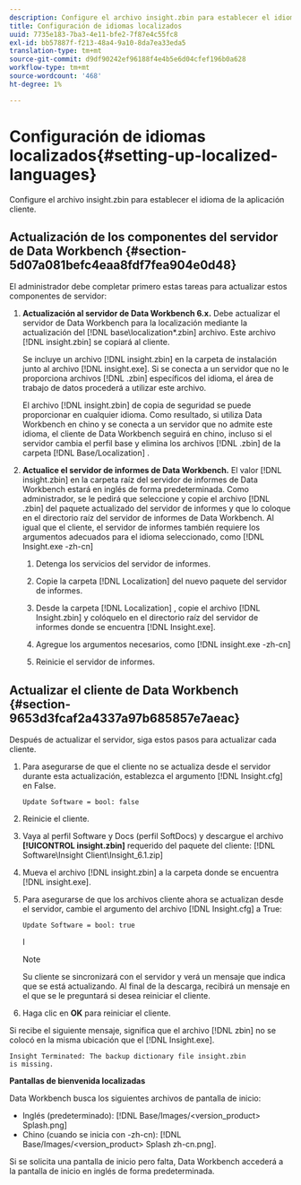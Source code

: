 ```yaml
---
description: Configure el archivo insight.zbin para establecer el idioma de la aplicación cliente.
title: Configuración de idiomas localizados
uuid: 7735e183-7ba3-4e11-bfe2-7f87e4c55fc8
exl-id: bb57887f-f213-48a4-9a10-8da7ea33eda5
translation-type: tm+mt
source-git-commit: d9df90242ef96188f4e4b5e6d04cfef196b0a628
workflow-type: tm+mt
source-wordcount: '468'
ht-degree: 1%

---
```


# Configuración de idiomas localizados{#setting-up-localized-languages}

Configure el archivo insight.zbin para establecer el idioma de la aplicación cliente.

## Actualización de los componentes del servidor de Data Workbench {#section-5d07a081befc4eaa8fdf7fea904e0d48}

El administrador debe completar primero estas tareas para actualizar estos componentes de servidor:

1. **Actualización al servidor de Data Workbench 6.x.** Debe actualizar el servidor de Data Workbench para la localización mediante la actualización del  [!DNL base\localization\*.zbin] archivo. Este archivo [!DNL insight.zbin] se copiará al cliente.

   Se incluye un archivo [!DNL insight.zbin] en la carpeta de instalación junto al archivo [!DNL insight.exe]. Si se conecta a un servidor que no le proporciona archivos [!DNL .zbin] específicos del idioma, el área de trabajo de datos procederá a utilizar este archivo.

   El archivo [!DNL insight.zbin] de copia de seguridad se puede proporcionar en cualquier idioma. Como resultado, si utiliza Data Workbench en chino y se conecta a un servidor que no admite este idioma, el cliente de Data Workbench seguirá en chino, incluso si el servidor cambia el perfil base y elimina los archivos [!DNL .zbin] de la carpeta [!DNL Base/Localization] .

1. **Actualice el servidor de informes de Data Workbench.** El valor  [!DNL insight.zbin] en la carpeta raíz del servidor de informes de Data Workbench estará en inglés de forma predeterminada. Como administrador, se le pedirá que seleccione y copie el archivo [!DNL .zbin] del paquete actualizado del servidor de informes y que lo coloque en el directorio raíz del servidor de informes de Data Workbench. Al igual que el cliente, el servidor de informes también requiere los argumentos adecuados para el idioma seleccionado, como [!DNL Insight.exe -zh-cn]

   1. Detenga los servicios del servidor de informes.
   1. Copie la carpeta [!DNL Localization] del nuevo paquete del servidor de informes.
   1. Desde la carpeta [!DNL Localization] , copie el archivo [!DNL Insight.zbin] y colóquelo en el directorio raíz del servidor de informes donde se encuentra [!DNL Insight.exe].

   1. Agregue los argumentos necesarios, como [!DNL insight.exe -zh-cn]
   1. Reinicie el servidor de informes.

## Actualizar el cliente de Data Workbench {#section-9653d3fcaf2a4337a97b685857e7aeac}

Después de actualizar el servidor, siga estos pasos para actualizar cada cliente.

1. Para asegurarse de que el cliente no se actualiza desde el servidor durante esta actualización, establezca el argumento [!DNL Insight.cfg] en False.

   ```
   Update Software = bool: false
   ```

1. Reinicie el cliente.
1. Vaya al perfil Software y Docs (perfil SoftDocs) y descargue el archivo **[!UICONTROL insight.zbin]** requerido del paquete del cliente: [!DNL Software\Insight Client\Insight_6.1.zip]

1. Mueva el archivo [!DNL insight.zbin] a la carpeta donde se encuentra [!DNL insight.exe].

1. Para asegurarse de que los archivos cliente ahora se actualizan desde el servidor, cambie el argumento del archivo [!DNL Insight.cfg] a True:

   ```
   Update Software = bool: true
   ```

   I

   >[!NOTE]
   >
   >Su cliente se sincronizará con el servidor y verá un mensaje que indica que se está actualizando. Al final de la descarga, recibirá un mensaje en el que se le preguntará si desea reiniciar el cliente.

1. Haga clic en **OK** para reiniciar el cliente.

Si recibe el siguiente mensaje, significa que el archivo [!DNL zbin] no se colocó en la misma ubicación que el [!DNL Insight.exe].

```
Insight Terminated: The backup dictionary file insight.zbin 
is missing.
```

**Pantallas de bienvenida localizadas**

Data Workbench busca los siguientes archivos de pantalla de inicio:

* Inglés (predeterminado): [!DNL Base/Images/<version_product> Splash.png]
* Chino (cuando se inicia con -zh-cn): [!DNL Base/Images/<version_product> Splash zh-cn.png].

Si se solicita una pantalla de inicio pero falta, Data Workbench accederá a la pantalla de inicio en inglés de forma predeterminada.

<!-- <a id="section_91AE5EF234C14652A7B04082A22629AB"></a> -->
